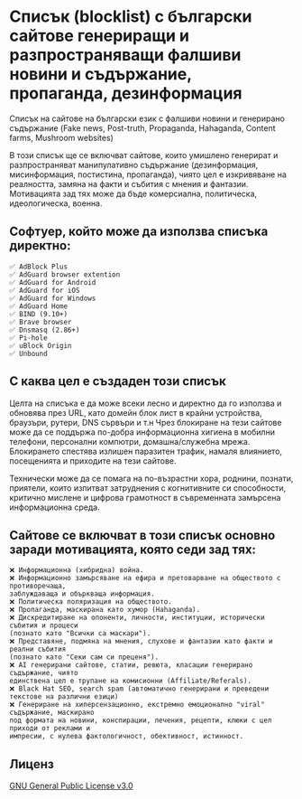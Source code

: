 # Списък (blocklist) с български сайтове генериращи и разпространяващи фалшиви новини и съдържание, пропаганда, дезинформация

  Списък на сайтове на български език с фалшиви новини и генерирано съдържание (Fake news, Post-truth, Propaganda, Hahaganda, Content farms, Mushroom websites)

  В този списък ще се включват сайтове, които умишлено генерират и разпространяват манипулативно съдържание (дезинформация, мисинформация, постистина, пропаганда),
чиято цел е изкривяване на реалността, замяна на факти и събития с мнения и фантазии. Мотивацията зад тях може да бъде комерсиална, политическа, идеологическа, военна.

## Софтуер, който може да използва списъка директно:

    ✅ АdBlock Plus
    ✅ AdGuard browser extention
    ✅ AdGuard for Android
    ✅ AdGuard for iOS
    ✅ AdGuard for Windows
    ✅ AdGuard Home
    ✅ BIND (9.10+)
    ✅ Brave browser
    ✅ Dnsmasq (2.86+)
    ✅ Pi-hole
    ✅ uBlock Origin
    ✅ Unbound

## С каква цел е създаден този списък

  Целта на списъка е да може всеки лесно и директно да го използва и обновява през URL, като домейн блок лист в крайни устройства, браузъри, рутери, DNS сървъри и т.н
Чрез блокиране на тези сайтове може да се поддържа по-добра информационна хигиена в мобилни телефони, персонални компютри, домашна/служебна мрежа.
Блокирането спестява излишен паразитен трафик, намаля влиянието, посещенията и приходите на тези сайтове.
  
  Технически може да се помага на по-възрастни хора, роднини, познати, приятели, които изпитват затруднения с когнитивните си способности,
критично мислене и цифрова грамотност в съвременната замърсена информационна среда.

## Сайтове се включват в този списък основно заради мотивацията, която седи зад тях:

    ❌ Информационна (хибридна) война.
    ❌ Информационно замърсяване на ефира и претоварване на обществото с противоречаща,
    заблуждаваща и объркваща информация.
    ❌ Политическа поляризация на обществото.
    ❌ Пропаганда, маскирана като хумор (Hahaganda).
    ❌ Дискредитиране на опоненти, личности, институции, исторически събития и процеси
    (познато като "Всички са маскари").
    ❌ Представяне, подмяна на мнения, слухове и фантазии като факти и реални събития
    (познато като "Секи сам си преценя").
    ❌ AI генерирани сайтове, статии, ревюта, класации генерирано съдържание, чиято
    единствена цел е трупане на комисионни (Affiliate/Referals).
    ❌ Black Hat SEO, search spam (автоматично генерирани и преведени текстове на различни езици)
    ❌ Генериране на хиперсензационно, екстремно емоционално "viral" съдържание, маскирано
    под формата на новини, конспирации, лечения, рецепти, клюки с цел приходи от реклами и
    импресии, с нулева фактологичност, обективност, истинност.

## Лиценз

[GNU General Public License v3.0](https://www.gnu.org/licenses/gpl-3.0.html)

  
